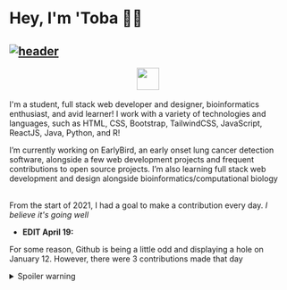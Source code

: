 # Hey, I'm 'Toba 👋🏽


<!-- ## [![header](https://i.imgur.com/DVhff67.png)](https://tobaojo.com) --> 
## [![header](https://i.imgur.com/SMfYRzp.png)](https://tobaojo.com) 

<p align="center">
  <a href="https://tobaojo.com"><img height="40" src="https://i.imgur.com/6NGCVuk.png"></a>&nbsp;&nbsp;
  <!-- <a href="https://www.linkedin.com/in/toba-ojo/"><img height="40" src="https://i.imgur.com/mg7Rj32.png"></a> -->
</p>



I'm a student, full stack web developer and designer, bioinformatics enthusiast, and avid learner!
I work with a variety of technologies and languages, such as HTML, CSS, Bootstrap, TailwindCSS, JavaScript, ReactJS, Java, Python, and R!

I’m currently working on EarlyBird, an early onset lung cancer detection software, alongside a few web development projects and frequent contributions to open source projects. I’m also learning full stack web development and design alongside bioinformatics/computational biology

<br>
From the start of 2021, I had a goal to make a contribution every day. <em>I believe it's going well</em>

* **EDIT April 19:** 

For some reason, Github is being a little odd and displaying a hole on January 12. However, there were 3 contributions made that day 

<details>
  <summary>Spoiler warning</summary>
  

  https://i.imgur.com/GfrSzHD.png
  
</details>

<!-- https://github-readme-stats.vercel.app/api/top-langs/?username=Toba-O&layout=compact -->
